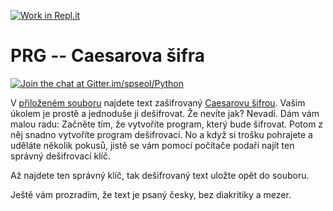 [![Work in Repl.it](https://classroom.github.com/assets/work-in-replit-14baed9a392b3a25080506f3b7b6d57f295ec2978f6f33ec97e36a161684cbe9.svg)](https://classroom.github.com/online_ide?assignment_repo_id=3575639&assignment_repo_type=AssignmentRepo)
# PRG -- Caesarova šifra

[![Join the chat at Gitter.im/spseol/Python](https://badges.gitter.im/spseol/PRG-No.svg)](https://gitter.im/spseol/Python?utm_source=share-link&utm_medium=link&utm_campaign=share-link)

V [přiloženém souboru](sifra.txt) najdete text zašifrovaný
[Caesarovu šifrou](https://cs.wikipedia.org/wiki/Caesarova_%C5%A1ifra). 
Vašim úkolem je prostě a jednoduše ji dešifrovat.
Že nevíte jak? Nevadí. Dám vám malou radu: Začněte tím, že vytvoříte program,
který bude šifrovat. Potom z něj snadno vytvoříte program dešifrovací.
No a když si trošku pohrajete a uděláte několik pokusů, jistě se vám pomocí
počítače podaří najít ten správný dešifrovací klíč.

Až najdete ten správný klíč, tak dešifrovaný text uložte opět do souboru.

Ještě vám prozradím, že text je psaný česky, bez diakritiky a mezer.


